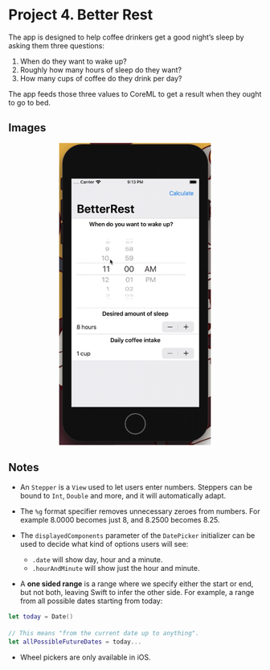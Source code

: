 
# Project 4. Better Rest

The app is designed to help coffee drinkers get a good night’s sleep by asking them three questions:

1. When do they want to wake up?
2. Roughly how many hours of sleep do they want?
3. How many cups of coffee do they drink per day?

The app feeds those three values to CoreML to get a result when they ought to go to bed.

## Images

<p align="center"><img src="./img/run-example.gif" height="600px"></p>

## Notes

- An `Stepper` is a `View` used to let users enter numbers. Steppers can be bound to `Int`, `Double` and more, and it will automatically adapt.

- The `%g` format specifier removes unnecessary zeroes from numbers. For example 8.0000 becomes just 8, and 8.2500 becomes 8.25.

- The `displayedComponents` parameter of the `DatePicker` initializer can be used to decide what kind of options users will see:
    - `.date` will show day, hour and a minute.
    - `.hourAndMinute` will show just the hour and minute.

- A **one sided range** is a range where we specify either the start or end, but not both, leaving Swift to infer the other side. For example, a range from all possible dates starting from today:

```swift
let today = Date()

// This means "from the current date up to anything".
let allPossibleFutureDates = today...
```

- Wheel pickers are only available in iOS.

